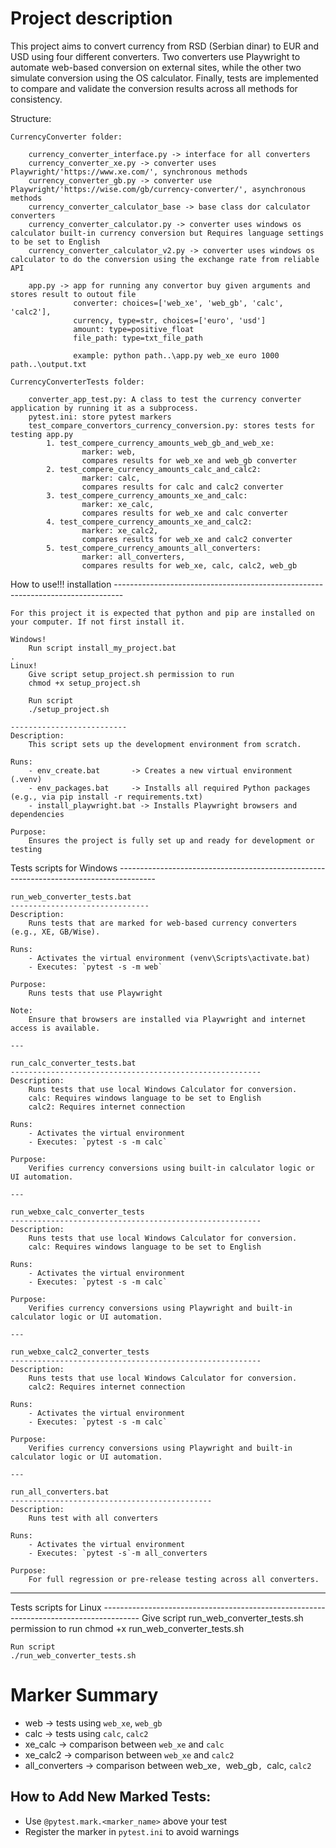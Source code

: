 Project description
========================

This project aims to convert currency from RSD (Serbian dinar) to EUR and USD using four different converters. 
Two converters use Playwright to automate web-based conversion on external sites, 
while the other two simulate conversion using the OS calculator. 
Finally, tests are implemented to compare and validate the conversion results across all methods for consistency.

Structure:

    CurrencyConverter folder:

        currency_converter_interface.py -> interface for all converters
        currency_converter_xe.py -> converter uses Playwright/'https://www.xe.com/', synchronous methods
        currency_converter_gb.py -> converter use Playwright/'https://wise.com/gb/currency-converter/', asynchronous methods
        currency_converter_calculator_base -> base class dor calculator converters
        currency_converter_calculator.py -> converter uses windows os calculator built-in currency conversion but Requires language settings to be set to English
        currency_converter_calculator_v2.py -> converter uses windows os calculator to do the conversion using the exchange rate from reliable API 
       
        app.py -> app for running any convertor buy given arguments and stores result to outout file
                  converter: choices=['web_xe', 'web_gb', 'calc', 'calc2'],
                  currency, type=str, choices=['euro', 'usd']
                  amount: type=positive_float
                  file_path: type=txt_file_path

                  example: python path..\app.py web_xe euro 1000 path..\output.txt
                 
    CurrencyConverterTests folder:

        converter_app_test.py: A class to test the currency converter application by running it as a subprocess.
        pytest.ini: store pytest markers
        test_compare_convertors_currency_conversion.py: stores tests for testing app.py
            1. test_compere_currency_amounts_web_gb_and_web_xe:
                    marker: web,
                    compares results for web_xe and web_gb converter
            2. test_compere_currency_amounts_calc_and_calc2:
                    marker: calc,
                    compares results for calc and calc2 converter
            3. test_compere_currency_amounts_xe_and_calc:
                    marker: xe_calc,
                    compares results for web_xe and calc converter
            4. test_compere_currency_amounts_xe_and_calc2:
                    marker: xe_calc2,
                    compares results for web_xe and calc2 converter
            5. test_compere_currency_amounts_all_converters:
                    marker: all_converters,
                    compares results for web_xe, calc, calc2, web_gb


How to use!!!
installation --------------------------------------------------------------------------------

    For this project it is expected that python and pip are installed on your computer. If not first install it.

    Windows!
        Run script install_my_project.bat
    .
    Linux!
        Give script setup_project.sh permission to run
        chmod +x setup_project.sh

        Run script
        ./setup_project.sh

    --------------------------
    Description:
        This script sets up the development environment from scratch.

    Runs:
        - env_create.bat       -> Creates a new virtual environment (.venv)
        - env_packages.bat     -> Installs all required Python packages (e.g., via pip install -r requirements.txt)
        - install_playwright.bat -> Installs Playwright browsers and dependencies

    Purpose:
        Ensures the project is fully set up and ready for development or testing

Tests scripts for Windows ---------------------------------------------------------------------------------------

    run_web_converter_tests.bat
    -------------------------------
    Description:
        Runs tests that are marked for web-based currency converters (e.g., XE, GB/Wise).

    Runs:
        - Activates the virtual environment (venv\Scripts\activate.bat)
        - Executes: `pytest -s -m web`

    Purpose:
        Runs tests that use Playwright 

    Note:
        Ensure that browsers are installed via Playwright and internet access is available.

    ---

    run_calc_converter_tests.bat 
    --------------------------------------------------------
    Description:
        Runs tests that use local Windows Calculator for conversion.
        calc: Requires windows language to be set to English
        calc2: Requires internet connection

    Runs:
        - Activates the virtual environment
        - Executes: `pytest -s -m calc`

    Purpose:
        Verifies currency conversions using built-in calculator logic or UI automation.

    ---

    run_webxe_calc_converter_tests
    --------------------------------------------------------
    Description:
        Runs tests that use local Windows Calculator for conversion.
        calc: Requires windows language to be set to English

    Runs:
        - Activates the virtual environment
        - Executes: `pytest -s -m calc`

    Purpose:
        Verifies currency conversions using Playwright and built-in calculator logic or UI automation.

    ---

    run_webxe_calc2_converter_tests
    --------------------------------------------------------
    Description:
        Runs tests that use local Windows Calculator for conversion.
        calc2: Requires internet connection

    Runs:
        - Activates the virtual environment
        - Executes: `pytest -s -m calc`

    Purpose:
        Verifies currency conversions using Playwright and built-in calculator logic or UI automation.

    ---

    run_all_converters.bat
    ---------------------------------------------
    Description:
        Runs test with all converters

    Runs:
        - Activates the virtual environment
        - Executes: `pytest -s`-m all_converters

    Purpose:
        For full regression or pre-release testing across all converters.

---

Tests scripts for Linux ---------------------------------------------------------------------------------------
    Give script run_web_converter_tests.sh permission to run
        chmod +x run_web_converter_tests.sh

    Run script
    ./run_web_converter_tests.sh


Marker Summary
==============
- web      → tests using `web_xe`, `web_gb`
- calc     → tests using `calc`, `calc2`
- xe_calc  → comparison between `web_xe` and `calc`
- xe_calc2 → comparison between `web_xe` and `calc2`
- all_converters -> comparison between web_xe`, `web_gb`, `calc, `calc2`

How to Add New Marked Tests:
----------------------------
- Use `@pytest.mark.<marker_name>` above your test
- Register the marker in `pytest.ini` to avoid warnings

